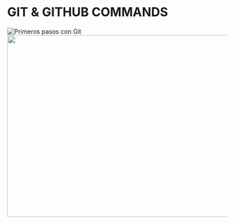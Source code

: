 
# GIT & GITHUB COMMANDS



<img src="https://vabadus.es/images/cache/imagen_nodo/images/articulos/5c9df0529d76e194347831.png" alt="Primeros pasos con Git"><img class="lj oa s t u gd ai gm" width="1125" height="417" role="presentation" src="https://miro.medium.com/max/1125/1*wotzQboYWAfaj-7bvGNIkQ.png">
